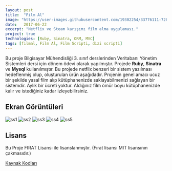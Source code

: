 ```yaml
---
layout: post
title:  "Film Al"
image: "https://user-images.githubusercontent.com/19302254/33776111-728789c4-dc51-11e7-9d8d-c6cbe6c61a82.png"
date:   2017-06-22
excerpt: "Netflix ve Steam karışımı film alma uygulaması."
project: true
technologies: [Ruby, Sinatra, ORM, MVC]
tags: [filmal, Film Al, Film Scripti, dizi scripti]
---
```


Bu proje Bilgisayar Mühendisliği 3. sınıf derslerinden Veritabanı Yönetim Sistemleri dersi için dönem ödevi olarak yapılmıştır. Projede **Ruby**, **Sinatra** ve **Mysql** kullanılmıştır.
Bu projede netfilx benzeri bir sistem yazılması hedeflenmiş olup, oluşturulan ürün aşağıdadır. Projenin genel amacı ucuz bir şekilde yasal film alıp kütüphanenizde saklayabilmenizi sağlayan bir sistemdir. Aylık bir ücreti yoktur. Aldığınız film ömür boyu kütüphanenizde kalır ve istediğiniz kadar izleyebilirsiniz.


## Ekran Görüntüleri

![ss1](https://user-images.githubusercontent.com/19302254/33776103-6f689df0-dc51-11e7-806f-f566faf3cacf.png)
![ss2](https://user-images.githubusercontent.com/19302254/33776105-6ff5151e-dc51-11e7-982e-285e31f2c450.png)
![ss3](https://user-images.githubusercontent.com/19302254/33776106-70abb422-dc51-11e7-8be8-e7c7cc1cc37d.png)
![ss4](https://user-images.githubusercontent.com/19302254/33776107-71517cfe-dc51-11e7-9654-114f3bdb4f01.png)
![ss5](https://user-images.githubusercontent.com/19302254/33776111-728789c4-dc51-11e7-9d8d-c6cbe6c61a82.png)


## Lisans

Bu Proje FIRAT Lisansı ile lisanslanmıştır. (Fırat lisansı MIT lisansının çakmasıdır.)


<div markdown="0">
  <a href="https://github.com/alperenbozkurt/FilmAl/" class="btn btn-info">Kaynak Kodları</a>
</div>
